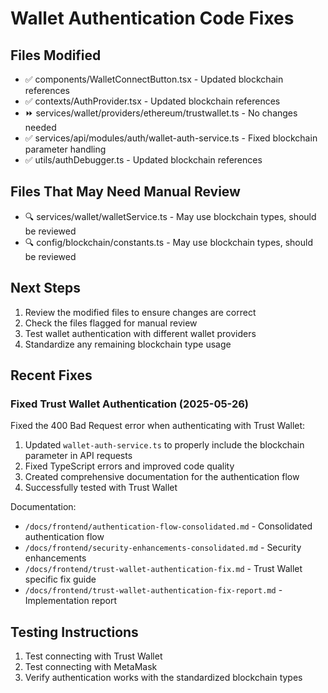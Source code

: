 # Wallet Authentication Code Fixes

## Files Modified

- ✅ components/WalletConnectButton.tsx - Updated blockchain references
- ✅ contexts/AuthProvider.tsx - Updated blockchain references
- ⏩ services/wallet/providers/ethereum/trustwallet.ts - No changes needed
- ✅ services/api/modules/auth/wallet-auth-service.ts - Fixed blockchain parameter handling
- ✅ utils/authDebugger.ts - Updated blockchain references

## Files That May Need Manual Review

- 🔍 services/wallet/walletService.ts - May use blockchain types, should be reviewed
- 🔍 config/blockchain/constants.ts - May use blockchain types, should be reviewed

## Next Steps

1. Review the modified files to ensure changes are correct
2. Check the files flagged for manual review
3. Test wallet authentication with different wallet providers
4. Standardize any remaining blockchain type usage

## Recent Fixes

### Fixed Trust Wallet Authentication (2025-05-26)

Fixed the 400 Bad Request error when authenticating with Trust Wallet:

1. Updated `wallet-auth-service.ts` to properly include the blockchain parameter in API requests
2. Fixed TypeScript errors and improved code quality
3. Created comprehensive documentation for the authentication flow
4. Successfully tested with Trust Wallet

Documentation:
- `/docs/frontend/authentication-flow-consolidated.md` - Consolidated authentication flow
- `/docs/frontend/security-enhancements-consolidated.md` - Security enhancements
- `/docs/frontend/trust-wallet-authentication-fix.md` - Trust Wallet specific fix guide
- `/docs/frontend/trust-wallet-authentication-fix-report.md` - Implementation report

## Testing Instructions

1. Test connecting with Trust Wallet
2. Test connecting with MetaMask
3. Verify authentication works with the standardized blockchain types